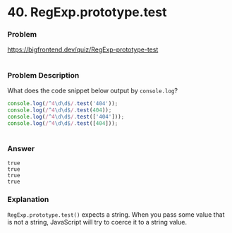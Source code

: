 # 40. RegExp.prototype.test

### Problem

https://bigfrontend.dev/quiz/RegExp-prototype-test

#

### Problem Description

What does the code snippet below output by `console.log`?

```js
console.log(/^4\d\d$/.test('404'));
console.log(/^4\d\d$/.test(404));
console.log(/^4\d\d$/.test(['404']));
console.log(/^4\d\d$/.test([404]));
```

#

### Answer

```
true
true
true
true
```

### Explanation

`RegExp.prototype.test()` expects a string. When you pass some value that is not a string, JavaScript will try to coerce it to a string value.
